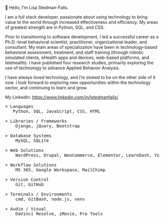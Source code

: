<p>👋 Hello, I’m Lisa Stedman-Falls.</p>
<p> I am a full stack developer, passionate about using technology to bring value to the world through increased effectiveness and efficiency. My areas of greatest strength are in Python, SQL, and CSS.</p>
<p> Prior to transitioning to software development, I led a successful career as a Ph.D.-level behavioral scientist, practitioner, organizational leader, and consultant. My main areas of specialization have been in technology-based behavioral assessment, treatment, and staff training (through robotic simulated clients, eHealth apps and devices, web-based platforms, and telehealth). I have published four research studies, primarily exploring the use of technology to advance Applied Behavior Analysis.</p>

<p> I have always loved technology, and I’m stoked to be on the other side of it now. I look forward to exploring new opportunities within the technology sector, and continuing to learn and grow.</p>

My LinkedIn: https://www.linkedin.com/in/lstedmanfalls/

<pre>
> Languages
   Python, SQL, JavaScript, CSS, HTML

> Libraries / Frameworks
    Django, jQuery, Bootstrap
    
> Database Systems
    MySQL, SQLite
    
> Web Solutions
    WordPress, Drupal, WooCommerce, Elementor, LearnDash, Yoast SEO, Google Analytics, W3C WCAG Standards

> Workflow Solutions
    MS 365, Google Workspace, MailChimp
    
> Version Control
    Git, GitHub

> Terminals / Environments
    cmd, GitBash, node.js, venv

> Audio / Visual
    DaVinci Resolve, iMovie, Pro Tools
</pre>
